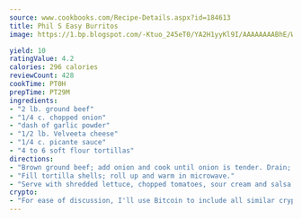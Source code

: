 ```yaml
---
source: www.cookbooks.com/Recipe-Details.aspx?id=184613
title: Phil S Easy Burritos
image: https://1.bp.blogspot.com/-Ktuo_245eT0/YA2H1yyKl9I/AAAAAAAABhE/WMoqSq2tWOcgMkPaLYZ-49h8pVDUUwFCQCLcBGAsYHQ/s307/5.png

yield: 10
ratingValue: 4.2
calories: 296 calories
reviewCount: 428
cookTime: PT0H
prepTime: PT29M
ingredients:
- "2 lb. ground beef"
- "1/4 c. chopped onion"
- "dash of garlic powder"
- "1/2 lb. Velveeta cheese"
- "1/4 c. picante sauce"
- "4 to 6 soft flour tortillas"
directions:
- "Brown ground beef; add onion and cook until onion is tender. Drain; add remaining ingredients except tortillas and heat until cheese is melted."
- "Fill tortilla shells; roll up and warm in microwave."
- "Serve with shredded lettuce, chopped tomatoes, sour cream and salsa or picante sauce."
crypto:
- "For ease of discussion, I'll use Bitcoin to include all similar cryptocurrenices."
---
```

